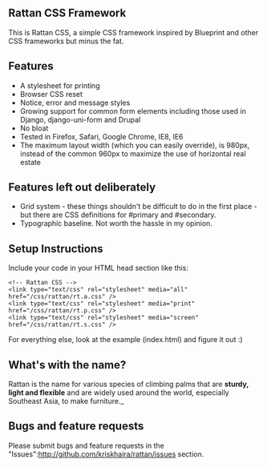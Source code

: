 ## Rattan CSS Framework

This is Rattan CSS, a simple CSS framework inspired by Blueprint and other CSS frameworks but minus the fat. 

## Features

* A stylesheet for printing
* Browser CSS reset
* Notice, error and message styles
* Growing support for common form elements including those used in Django, django-uni-form and Drupal
* No bloat
* Tested in Firefox, Safari, Google Chrome, IE8, IE6
* The maximum layout width (which you can easily override), is 980px, instead of the common 960px to maximize the use of horizontal real estate

## Features left out deliberately

* Grid system - these things shouldn't be difficult to do in the first place - but there are CSS definitions for #primary and #secondary.
* Typographic baseline. Not worth the hassle in my opinion.

## Setup Instructions

Include your code in your HTML head section like this:

    <!-- Rattan CSS -->
    <link type="text/css" rel="stylesheet" media="all" href="/css/rattan/rt.a.css" />
    <link type="text/css" rel="stylesheet" media="print" href="/css/rattan/rt.p.css" />
    <link type="text/css" rel="stylesheet" media="screen" href="/css/rattan/rt.s.css" />

For everything else, look at the example (index.html) and figure it out :)

## What's with the name?

Rattan is the name for various species of climbing palms that are **sturdy, light and flexible** and are widely used around the world, especially Southeast Asia, to make furniture._

## Bugs and feature requests

Please submit bugs and feature requests in the "Issues":http://github.com/kriskhaira/rattan/issues section.
